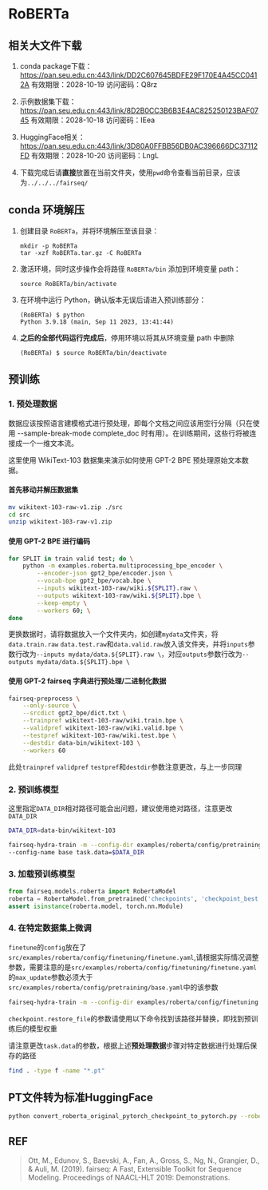 # RoBERTa

## 相关大文件下载
1. conda package下载：https://pan.seu.edu.cn:443/link/DD2C607645BDFE29F170E4A45CC0412A
有效期限：2028-10-19
访问密码：Q8rz
2. 示例数据集下载：https://pan.seu.edu.cn:443/link/8D2B0CC3B6B3E4AC825250123BAF0745
有效期限：2028-10-18
访问密码：IEea
3. HuggingFace相关：https://pan.seu.edu.cn:443/link/3D80A0FFBB56DB0AC396666DC37112FD
有效期限：2028-10-20
访问密码：LngL

4. 下载完成后请**直接**放置在当前文件夹，使用`pwd`命令查看当前目录，应该为`../../../fairseq/`
## conda 环境解压

1. 创建目录 `RoBERTa`，并将环境解压至该目录：

    ```shell
    mkdir -p RoBERTa
    tar -xzf RoBERTa.tar.gz -C RoBERTa
    ```


2. 激活环境，同时这步操作会将路径 `RoBERTa/bin` 添加到环境变量 path：

    ```shell
    source RoBERTa/bin/activate
    ```

3. 在环境中运行 Python，确认版本无误后请进入预训练部分：

    ```shell
    (RoBERTa) $ python
   Python 3.9.18 (main, Sep 11 2023, 13:41:44)
    ```
   
4. **之后的全部代码运行完成后**，停用环境以将其从环境变量 path 中删除
   ```shell
   (RoBERTa) $ source RoBERTa/bin/deactivate
   ```
## 预训练
### 1.  预处理数据

数据应该按照语言建模格式进行预处理，即每个文档之间应该用空行分隔（只在使用 --sample-break-mode complete_doc 时有用）。在训练期间，这些行将被连接成一个一维文本流。

这里使用 WikiText-103 数据集来演示如何使用 GPT-2 BPE 预处理原始文本数据。

#### 首先移动并解压数据集
   ```bash
  mv wikitext-103-raw-v1.zip ./src
  cd src
  unzip wikitext-103-raw-v1.zip
   ```
####  使用 GPT-2 BPE 进行编码
```bash
for SPLIT in train valid test; do \
    python -m examples.roberta.multiprocessing_bpe_encoder \
        --encoder-json gpt2_bpe/encoder.json \
        --vocab-bpe gpt2_bpe/vocab.bpe \
        --inputs wikitext-103-raw/wiki.${SPLIT}.raw \
        --outputs wikitext-103-raw/wiki.${SPLIT}.bpe \
        --keep-empty \
        --workers 60; \
done
```
更换数据时，请将数据放入一个文件夹内，如创建`mydata`文件夹，将`data.train.raw` `data.test.raw`和`data.valid.raw`放入该文件夹，并将`inputs`参数行改为`--inputs mydata/data.${SPLIT}.raw \`，对应`outputs`参数行改为`--outputs mydata/data.${SPLIT}.bpe \`

#### 使用 GPT-2 fairseq 字典进行预处理/二进制化数据
```bash
fairseq-preprocess \
    --only-source \
    --srcdict gpt2_bpe/dict.txt \
    --trainpref wikitext-103-raw/wiki.train.bpe \
    --validpref wikitext-103-raw/wiki.valid.bpe \
    --testpref wikitext-103-raw/wiki.test.bpe \
    --destdir data-bin/wikitext-103 \
    --workers 60
```
此处`trainpref` `validpref` `testpref`和`destdir`参数注意更改，与上一步同理
### 2. 预训练模型
这里指定`DATA_DIR`相对路径可能会出问题，建议使用绝对路径，注意更改`DATA_DIR`
```bash
DATA_DIR=data-bin/wikitext-103

fairseq-hydra-train -m --config-dir examples/roberta/config/pretraining \
--config-name base task.data=$DATA_DIR
```
### 3. 加载预训练模型
```python
from fairseq.models.roberta import RobertaModel
roberta = RobertaModel.from_pretrained('checkpoints', 'checkpoint_best.pt', 'path/to/data')
assert isinstance(roberta.model, torch.nn.Module)
```

### 4. 在特定数据集上微调
`finetune`的`config`放在了`src/examples/roberta/config/finetuning/finetune.yaml`,请根据实际情况调整参数，需要注意的是`src/examples/roberta/config/finetuning/finetune.yaml`的`max_update`参数必须大于`src/examples/roberta/config/pretraining/base.yaml`中的该参数
```bash
fairseq-hydra-train -m --config-dir examples/roberta/config/finetuning --config-name finetune task.data=/root/as/fairseq/data-bin/wikitext-103/  checkpoint.restore_file=/root/as/fairseq/multirun/2023-10-16/16-23-55/0/checkpoints/checkpoint_last.pt
```
`checkpoint.restore_file`的参数请使用以下命令找到该路径并替换，即找到预训练后的模型权重

请注意更改`task.data`的参数，根据上述**预处理数据**步骤对特定数据进行处理后保存的路径
```bash
find . -type f -name "*.pt"
```
## PT文件转为标准HuggingFace
```bash
python convert_roberta_original_pytorch_checkpoint_to_pytorch.py --roberta_checkpoint_path /root/as/fairseq/multirun/2023-10-21/14-00-33/0/checkpoints/  --pytorch_dump_folder_path ~/as/
```
## REF
>Ott, M., Edunov, S., Baevski, A., Fan, A., Gross, S., Ng, N., Grangier, D., & Auli, M. (2019). fairseq: A Fast, Extensible Toolkit for Sequence Modeling. Proceedings of NAACL-HLT 2019: Demonstrations.

